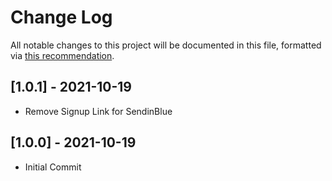 # Change Log
All notable changes to this project will be documented in this file, formatted via [this recommendation](http://keepachangelog.com/).

## [1.0.1] - 2021-10-19
- Remove Signup Link for SendinBlue 

## [1.0.0] - 2021-10-19 
- Initial Commit
